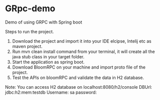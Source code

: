 # GRpc-demo
Demo of using GRPC with Spring boot

Steps to run the project.

1. Download the project and import it into your IDE elcipse, Intelij etc as maven project.
2. Run mvn clean install command from your terminal, it will create all the java stub class in your target folder.
3. Start the application as spring boot.
4. Download BloomRPC on your machine and import proto file of the project.
5. Test the APIs on bloomRPC and validate the data in H2 database.

Note: You can access H2 database on localhost:8080/h2/console
		DBUrl: jdbc:h2:mem:testdb
		Username: sa
		password: 

